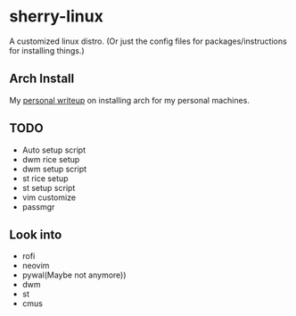 # sherry-linux
A customized linux distro. (Or just the config files for packages/instructions for installing things.)

## Arch Install
My [personal writeup](https://github.com/PeterK85/sherry-linux/tree/master/arch_install) on installing arch for my personal machines. 

## TODO
+ Auto setup script
+ dwm rice setup
+ dwm setup script
+ st rice setup
+ st setup script
+ vim customize
+ passmgr

## Look into
+ rofi
+ neovim
+ pywal(Maybe not anymore))
+ dwm
+ st
+ cmus

